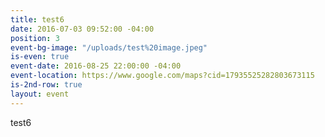 ```yaml
---
title: test6
date: 2016-07-03 09:52:00 -04:00
position: 3
event-bg-image: "/uploads/test%20image.jpeg"
is-even: true
event-date: 2016-08-25 22:00:00 -04:00
event-location: https://www.google.com/maps?cid=17935525282803673115
is-2nd-row: true
layout: event
---
```


test6
